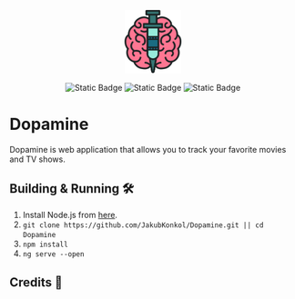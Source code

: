<p align="center"> 
  <img src="src/assets/dopamine_logo.png" width="20%" height="20%"> 
</p>
<div align="center"> 

![Static Badge](https://img.shields.io/badge/status-in%20development-orange)
![Static Badge](https://img.shields.io/badge/frontend-Angular-green)
![Static Badge](https://img.shields.io/badge/backend-TBA-red)

</div>

# Dopamine

Dopamine is web application that allows you to track your favorite movies and TV shows.

## Building & Running 🛠️
1. Install Node.js from [here](https://nodejs.org/en/download/).
2. `git clone https://github.com/JakubKonkol/Dopamine.git || cd Dopamine `
3. `npm install`
4. `ng serve --open`
## Credits 🙏
